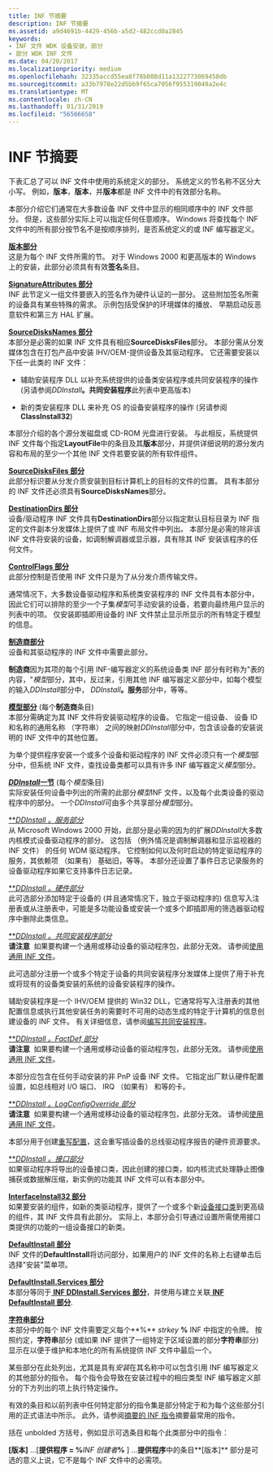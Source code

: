 ```yaml
---
title: INF 节摘要
description: INF 节摘要
ms.assetid: a9d4691b-4429-456b-a5d2-482ccd0a2845
keywords:
- INF 文件 WDK 设备安装，部分
- 部分 WDK INF 文件
ms.date: 04/20/2017
ms.localizationpriority: medium
ms.openlocfilehash: 32335accd55ea8f78b088d11a1322773069458db
ms.sourcegitcommit: a33b7978e22d5bb9f65ca7056f955319049a2e4c
ms.translationtype: MT
ms.contentlocale: zh-CN
ms.lasthandoff: 01/31/2019
ms.locfileid: "56566658"
---
```

# <a name="summary-of-inf-sections"></a>INF 节摘要





下表汇总了可以 INF 文件中使用的系统定义的部分。 系统定义的节名称不区分大小写。 例如，**版本**，**版本**，并**版本**都是 INF 文件中的有效部分名称。

本部分介绍它们通常在大多数设备 INF 文件中显示的相同顺序中的 INF 文件部分。 但是，这些部分实际上可以指定任何任意顺序。 Windows 将查找每个 INF 文件中的所有部分按节名不是按顺序排列，是否系统定义的或 INF 编写器定义。

<a href="" id="version-section"></a>[**版本部分**](inf-version-section.md)  
这是为每个 INF 文件所需的节。 对于 Windows 2000 和更高版本的 Windows 上的安装，此部分必须具有有效**签名**条目。

<a href="" id="signatureattributes-section"></a>[**SignatureAttributes 部分**](inf-signatureattributes-section.md)  
INF 此节定义一组文件要嵌入的签名作为硬件认证的一部分。 这些附加签名所需的设备具有某些特殊的需求。 示例包括受保护的环境媒体的播放、 早期启动反恶意软件和第三方 HAL 扩展。

<a href="" id="sourcedisksnames-section"></a>[**SourceDisksNames 部分**](inf-sourcedisksnames-section.md)  
本部分是必需的如果 INF 文件具有相应**SourceDisksFiles**部分。 本部分需从分发媒体包含在打包产品中安装 IHV/OEM-提供设备及其驱动程序。 它还需要安装以下任一此类的 INF 文件：

- 辅助安装程序 DLL 以补充系统提供的设备类安装程序或共同安装程序的操作 (另请参阅<em>DDInstall</em>**。共同安装程序**此列表中更高版本)

- 新的类安装程序 DLL 来补充 OS 的设备安装程序的操作 (另请参阅**ClassInstall32**)

本部分介绍的各个源分发磁盘或 CD-ROM 光盘进行安装。 与此相反，系统提供 INF 文件每个指定**LayoutFile**中的条目及其**版本**部分，并提供详细说明的源分发内容和布局的至少一个其他 INF 文件若要安装的所有软件组件。

<a href="" id="sourcedisksfiles-section"></a>[**SourceDisksFiles 部分**](inf-sourcedisksfiles-section.md)  
此部分标识要从分发介质安装到目标计算机上的目标的文件的位置。 具有本部分的 INF 文件还必须具有**SourceDisksNames**部分。

<a href="" id="destinationdirs-section"></a>[**DestinationDirs 部分**](inf-destinationdirs-section.md)  
设备/驱动程序 INF 文件具有**DestinationDirs**部分以指定默认目标目录为 INF 指定的文件副本分发媒体上提供了或 INF 布局文件中列出。 本部分是必需的除非该 INF 文件将安装的设备，如调制解调器或显示器，具有除其 INF 安装该程序的任何文件。

<a href="" id="controlflags-section"></a>[**ControlFlags 部分**](inf-controlflags-section.md)  
此部分控制是否使用 INF 文件只是为了从分发介质传输文件。

通常情况下，大多数设备驱动程序和系统类安装程序的 INF 文件具有本部分中，因此它们可以排除的至少一个子集*模型*可手动安装的设备，若要向最终用户显示的列表中的项。 仅安装即插即用设备的 INF 文件禁止显示所显示的所有特定于模型的信息。

<a href="" id="manufacturer-section"></a>[**制造商部分**](inf-manufacturer-section.md)  
设备和其驱动程序的 INF 文件中需要此部分。

**制造商**因为其项的每个引用 INF-编写器定义的系统设备类 INF 部分有时称为"表的内容，"*模型*部分，其中，反过来，引用其他 INF 编写器定义部分中，如每个模型的输入*DDInstall*部分中， <em>DDInstall</em>**。服务**部分中，等等。

<a href="" id="models-section--per-manufacturer-entry--"></a>[**模型部分**](inf-models-section.md) (每个**制造商**条目)   
本部分需确定为其 INF 文件将安装驱动程序的设备。 它指定一组设备、 设备 ID 和名称的通用名称 （字符串） 之间的映射*DDInstall*部分中，包含该设备的安装说明的 INF 文件中的其他位置。

为单个提供程序安装一个或多个设备和驱动程序的 INF 文件必须只有一个*模型*部分中，但系统 INF 文件，查找设备类都可以具有许多 INF 编写器定义*模型*部分。

<a href="" id="ddinstall-section--per-models-entry--"></a>[***DDInstall*一节**](inf-ddinstall-section.md) (每个*模型*条目)   
实际安装任何设备中列出的所需的此部分*模型*INF 文件，以及每个此类设备的驱动程序中的部分。 一个*DDInstall*可由多个共享部分*模型*部分。

<a href="" id="ddinstall-services-section"></a>[***DDInstall *。服务部分**](inf-ddinstall-services-section.md)  
从 Microsoft Windows 2000 开始，此部分是必需的因为的扩展*DDInstall*大多数内核模式设备驱动程序的部分。 这包括 （例外情况是调制解调器和显示监视器的 INF 文件） 的任何 WDM 驱动程序。 它控制如何以及何时启动的特定驱动程序的服务，其依赖项 （如果有） 基础旧，等等。 本部分还设置了事件日志记录服务的设备驱动程序如果它支持事件日志记录。

<a href="" id="ddinstall-hw-section"></a>[***DDInstall *。硬件部分**](inf-ddinstall-hw-section.md)  
此可选部分添加特定于设备的 (并且通常情况下，独立于驱动程序的) 信息写入注册表或从注册表中，可能是多功能设备或安装一个或多个即插即用的筛选器驱动程序中删除此类信息。

<a href="" id="ddinstall-coinstallers-section"></a>[***DDInstall *。共同安装程序部分**](inf-ddinstall-coinstallers-section.md)  
**请注意**  如果要构建一个通用或移动设备的驱动程序包，此部分无效。 请参阅[使用通用 INF 文件](using-a-universal-inf-file.md)。

 

此可选部分注册一个或多个特定于设备的共同安装程序分发媒体上提供了用于补充或将现有的设备类安装的系统的设备安装程序的操作。

辅助安装程序是一个 IHV/OEM 提供的 Win32 DLL，它通常将写入注册表的其他配置信息或执行其他安装任务的需要时不可用的动态生成的特定于计算机的信息创建设备的 INF 文件。 有关详细信息，请参阅[编写共同安装程序](writing-a-co-installer.md)。

<a href="" id="ddinstall-factdef-section"></a>[***DDInstall *。FactDef 部分**](inf-ddinstall-factdef-section.md)  
**请注意**  如果要构建一个通用或移动设备的驱动程序包，此部分无效。 请参阅[使用通用 INF 文件](using-a-universal-inf-file.md)。

 

本部分应包含在任何手动安装的非 PnP 设备 INF 文件。 它指定出厂默认硬件配置设置，如总线相对 I/O 端口、 IRQ （如果有） 和等的卡。

<a href="" id="ddinstall-logconfigoverride-section"></a>[***DDInstall *。LogConfigOverride 部分**](inf-ddinstall-logconfigoverride-section.md)  
**请注意**  如果要构建一个通用或移动设备的驱动程序包，此部分无效。 请参阅[使用通用 INF 文件](using-a-universal-inf-file.md)。

 

本部分用于创建[重写配置](https://msdn.microsoft.com/library/windows/hardware/ff547012#logical-configuration-types-for-resource-requirements-lists)，这会重写插设备的总线驱动程序报告的硬件资源要求。

<a href="" id="ddinstall-interfaces-section"></a>[***DDInstall *。接口部分**](inf-ddinstall-interfaces-section.md)  
如果驱动程序将导出的设备接口类，因此创建的接口类，如内核流式处理静止图像捕获或数据解压缩，新实例的功能其 INF 文件可以有本部分中。

<a href="" id="interfaceinstall32-section"></a>[**InterfaceInstall32 部分**](inf-interfaceinstall32-section.md)  
如果要安装的组件，如新的类驱动程序，提供了一个或多个新[设备接口类](device-interface-classes.md)到更高级的组件，其 INF 文件具有此部分。 实际上，本部分会引导通过设置所需使用接口类提供的功能的一组设备接口的新类。

<a href="" id="defaultinstall-section"></a>[**DefaultInstall 部分**](inf-defaultinstall-section.md)  
INF 文件的**DefaultInstall**将访问部分，如果用户的 INF 文件的名称上右键单击后选择"安装"菜单项。

<a href="" id="defaultinstall-services-section"></a>[**DefaultInstall.Services 部分**](inf-defaultinstall-services-section.md)  
本部分等同于[ **INF DDInstall.Services 部分**](inf-ddinstall-services-section.md)，并使用与建立关联[ **INF DefaultInstall 部分**](inf-defaultinstall-section.md).

<a href="" id="strings-section"></a>[**字符串部分**](inf-strings-section.md)  
本部分中的每个 INF 文件需要定义每个**%** <em>strkey</em> **%** INF 中指定的令牌。 按照约定，**字符串**部分 (或如果 INF 提供了一组特定于区域设置的部分**字符串**部分) 显示在以便于维护和本地化的所有系统提供 INF 文件中最后一个。

某些部分在此处列出，尤其是具有*安装*在其名称中可以包含引用 INF 编写器定义的其他部分的指令。 每个指令会导致在安装过程中的相应类型 INF 编写器定义部分的下方列出的项上执行特定操作。

有效的条目和以前列表中任何特定部分的指令集是部分特定于和为每个这些部分引用的正式语法中所示。 此外，请参阅[摘要的 INF 指令](summary-of-inf-directives.md)摘要最常用的指令。

括在 unbolded 方括号，例如显示可选条目和每个此类部分中的指令：

**\[版本\]** ...\[**提供程序 = %**<em>INF 创建者</em>**%** \] ...**提供程序**中的条目**\[版本\]** 部分是可选的意义上说，它不是每个 INF 文件中的必需项。

 

 





